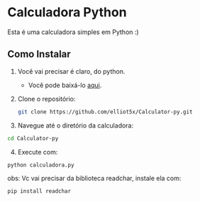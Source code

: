 # Calculadora Python

Esta é uma calculadora simples em Python :)

## Como Instalar

1. Você vai precisar é claro, do python.
   - Você pode baixá-lo [aqui](https://www.python.org/downloads/).

2. Clone o repositório:

   ```bash
   git clone https://github.com/elliot5x/Calculator-py.git
   ```
3. Navegue até o diretório da calculadora:

```bash
cd Calculator-py
```
4. Execute com:
```bash
python calculadora.py
```

obs: Vc vai precisar da biblioteca readchar, instale ela com:

```bash
pip install readchar
```
